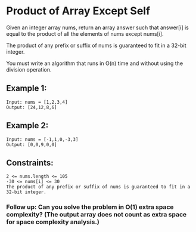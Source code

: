 # Product of Array Except Self

Given an integer array nums, return an array answer such that answer[i] is equal to the product of all the elements of nums except nums[i].

The product of any prefix or suffix of nums is guaranteed to fit in a 32-bit integer.

You must write an algorithm that runs in O(n) time and without using the division operation.

 

## Example 1:

```
Input: nums = [1,2,3,4]
Output: [24,12,8,6]
```

## Example 2:

```
Input: nums = [-1,1,0,-3,3]
Output: [0,0,9,0,0]
``` 

## Constraints:

```
2 <= nums.length <= 105
-30 <= nums[i] <= 30
The product of any prefix or suffix of nums is guaranteed to fit in a 32-bit integer.
```

### Follow up: Can you solve the problem in O(1) extra space complexity? (The output array does not count as extra space for space complexity analysis.)
